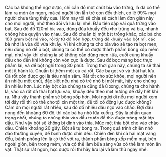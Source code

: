 Các bà không thể ngờ được, chỉ cần đổ một chút bia vào trứng, là đã có thể làm ra món ăn ngon, mà cả người lớn lẫn trẻ con đều thích, có lẽ 99% mọi người chưa từng thấy qua. Hôm nay tôi sẽ chia sẻ cách làm đơn giản này cho mọi người, nhớ theo dõi và lưu lại nhé. Đầu tiên đập vài quả trứng vào bát. Sau đó đổ 120ml bia vào, dùng đũa khuấy đều cho trứng và bia, nhanh chóng hòa quyện vào nhau. Sau đó chuẩn bị một bát trống khác, các bà cho 180 gram bột mì vào, rồi từ từ đổ hỗn hợp, trứng đã khuấy vào bột mì, các bà nhớ là vừa đổ vừa khuấy. Vì khi chúng ta cho bia vào sẽ tạo ra bọt men, nếu dùng nó để ủ bột, chúng ta có thể có được thành phẩm bông xốp mềm mại, như vậy khi chúng ta sẽ không cần dùng men nữa, cuối cùng khuấy đều cho đến khi không còn vón cục là được. Sau đó bọc màng bọc thực phẩm lại, và để bột nghỉ trong 30 phút. Trong thời gian này, chúng ta sẽ thái một ít hành lá. Chuẩn bị thêm một củ cà rốt. Các bà gọt vỏ và thái hạt lựu. Cà rốt còn được gọi là tiểu nhân sâm. Rất tốt cho sức khỏe, mọi người nên ăn nhiều một chút, đặc biệt nếu nhà có trẻ nhỏ bị mỏi mắt, hãy cho chúng ăn nhiều hơn. Lúc này bột của chúng ta cũng đã ủ xong, chúng ta cho hành lá, vào cà rốt đã thái hạt lựu vào, khuấy đều theo một hướng để đẩy hết khí ra. Như vậy thành phẩm sẽ bông xốp hơn. Mọi người ơi nếu mọi người xem tới đây rồi thì có thể cho tôi xin một tim, để tôi có động lực được không? Cảm ơn mọi người rất nhiều, sau đó đổ nhiều dầu ngô vào chảo. Đợi dầu nóng đến khoảng 60 độ, thì các bà hạ nhỏ lửa xuống. Đây là phần quan trọng nhất, chúng ta nhúng thìa vào dầu trước để thìa được tráng một lớp dầu. Như vậy bột sẽ không bị dính vào thìa. Múc một thìa bột cho vào chảo dầu. Chiên khoảng 20 giây. Bột sẽ tự bong ra. Trong quá trình chiên nhớ đảo thường xuyên, để bánh được chín đều. Chiên đến khi cả hai mặt vàng đều, bánh phồng lên là có thể vớt ra, thành phẩm bông xốp mềm mại, bên ngoài giòn, bên trong mềm, vừa có thể làm bữa sáng vừa có thể làm món ăn vặt. Thật sự rất ngon, học được rồi thì hãy lưu lại và làm thử ngay nhé.